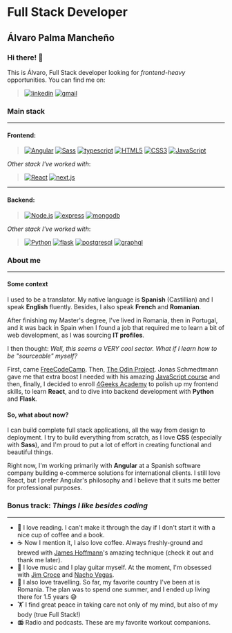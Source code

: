 # Full Stack Developer

## Álvaro Palma Mancheño

### Hi there! 👋

This is Álvaro, Full Stack developer looking for _frontend-heavy_ opportunities. You can find me on:

> <a href='https://www.linkedin.com/in/al-pm/?locale=en_US' target="_blank"><img alt='linkedin' src='https://img.shields.io/badge/linkedin-100000?style=for-the-badge&logo=linkedin&logoColor=white&labelColor=444445&color=5C5C5C'/></a> <a href='mailto:alpalma95@gmail.com' target="_blank"><img alt='gmail' src='https://img.shields.io/badge/email-100000?style=for-the-badge&logo=gmail&logoColor=white&labelColor=444445&color=5C5C5C'/></a> <a href='https://alpalma95.github.io/portfolio/' target="_blank"><img alt='' src='https://img.shields.io/badge/🌍-_Portfolio-100000?style=for-the-badge&logo=&labelColor=444445&color=5C5C5C'/></a>

### Main stack

---

#### Frontend:

> <a href='https://angular.io/' target="_blank"><img alt='Angular' src='https://img.shields.io/badge/Angular-100000?style=for-the-badge&logo=Angular&logoColor=FFFFFF&labelColor=C3002F&color=DD0031'/></a> <a href='https://sass-lang.com/' target="_blank"><img alt='Sass' src='https://img.shields.io/badge/Sass-100000?style=for-the-badge&logo=Sass&logoColor=FFFFFF&labelColor=BF4080&color=CF649A'/></a> <a href='https://www.typescriptlang.org/' target="_blank"><img alt='typescript' src='https://img.shields.io/badge/TypeScript-100000?style=for-the-badge&logo=typescript&logoColor=white&labelColor=2F74C0&color=4373A9'/></a> <a href='' target="_blank"><img alt='HTML5' src='https://img.shields.io/badge/HTML5-100000?style=for-the-badge&logo=HTML5&logoColor=FFFFFF&labelColor=E44D26&color=F16529'/></a> <a href='' target="_blank"><img alt='CSS3' src='https://img.shields.io/badge/CSS3-100000?style=for-the-badge&logo=CSS3&logoColor=FFFFFF&labelColor=264DE4&color=2965F1'/></a>   <a href='' target="_blank"><img alt='JavaScript' src='https://img.shields.io/badge/JavaScript(ES6)-100000?style=for-the-badge&logo=JavaScript&logoColor=FFFFFF&labelColor=F7DF1E&color=E7DB83'/></a>

_Other stack I've worked with_:

> <a href='https://reactjs.org/' target="_blank"><img alt='React' src='https://img.shields.io/badge/React-100000?style=for-the-badge&logo=React&logoColor=FFFFFF&labelColor=61DAFB&color=143579'/></a> <a href='https://nextjs.org/' target="_blank"><img alt='next.js' src='https://img.shields.io/badge/NEXT.JS-100000?style=for-the-badge&logo=next.js&logoColor=FFFFFF&labelColor=000000&color=DCDEDF'/></a>

---

#### Backend:

> <a href='https://nodejs.org/en/' target="_blank"><img alt='Node.js' src='https://img.shields.io/badge/Nodejs-100000?style=for-the-badge&logo=Node.js&logoColor=FFFFFF&labelColor=41873F&color=68BA49'/></a> <a href='https://nodejs.org/en/' target="_blank"><img alt='express' src='https://img.shields.io/badge/Express-100000?style=for-the-badge&logo=express&logoColor=FFFFFF&labelColor=010101&color=FCFCFC'/></a> <a href='https://www.mongodb.com/' target="_blank"><img alt='mongodb' src='https://img.shields.io/badge/mongodb-100000?style=for-the-badge&logo=mongodb&logoColor=FFFFFF&labelColor=116149&color=00ED64'/></a>

_Other stack I've worked with_:

> <a href='https://www.python.org/' target="_blank"><img alt='Python' src='https://img.shields.io/badge/Python-100000?style=for-the-badge&logo=Python&logoColor=FFFFFF&labelColor=3771A2&color=FFCD3D'/></a> <a href='https://flask.palletsprojects.com/en/2.2.x/' target="_blank"><img alt='flask' src='https://img.shields.io/badge/Flask-100000?style=for-the-badge&logo=flask&logoColor=FFFFFF&labelColor=000000&color=B0B0B0'/></a> <a href='https://www.postgresql.org/' target="_blank"><img alt='postgresql' src='https://img.shields.io/badge/postgresql-100000?style=for-the-badge&logo=postgresql&logoColor=FFFFFF&labelColor=336791&color=4C7393'/></a> <a href='https://graphql.org/' target="_blank"><img alt='graphql' src='https://img.shields.io/badge/Graphql-100000?style=for-the-badge&logo=graphql&logoColor=FFFFFF&labelColor=E10098&color=DE46AC'/></a>

### About me

---

#### **Some context**

I used to be a translator. My native language is **Spanish** (Castillian) and I speak **English** fluently. Besides, I also speak **French** and **Romanian**.

After finishing my Master's degree, I've lived in Romania, then in Portugal, and it was back in Spain when I found a job that required me to learn a bit of web development, as I was sourcing **IT profiles**.

I then thought: _Well, this seems a VERY cool sector. What if I learn how to be "sourceable" myself?_

First, came [FreeCodeCamp](https://www.freecodecamp.org/). Then, [The Odin Project](https://www.theodinproject.com/). Jonas Schmedtmann gave me that extra boost I needed with his amazing [JavaScript course](https://www.udemy.com/course/the-complete-javascript-course/) and then, finally, I decided to enroll [4Geeks Academy](https://4geeks.com/) to polish up my frontend skills, to learn **React**, and to dive into backend development with **Python** and **Flask**.

#### **So, what about now?**

I can build complete full stack applications, all the way from design to deployment. I try to build everything from scratch, as I love **CSS** (especially with **Sass**), and I'm proud to put a lot of effort in creating functional and beautiful things.

Right now, I'm working primarily with **Angular** at a Spanish software company building e-commerce solutions for international clients. I still love React, but I prefer Angular's philosophy and I believe that it suits me better for professional purposes.

### Bonus track: _Things I like besides coding_

---

- 📖 I love reading. I can't make it through the day if I don't start it with a nice cup of coffee and a book.
- ☕ Now I mention it, I also love coffee. Always freshly-ground and brewed with [James Hoffmann](https://www.google.com/url?sa=t&rct=j&q=&esrc=s&source=web&cd=&cad=rja&uact=8&ved=2ahUKEwj66s-Ktcv6AhVQhFwKHUvzCoMQtwJ6BAgFEAI&url=https%3A%2F%2Fwww.youtube.com%2Fwatch%3Fv%3Dst571DYYTR8&usg=AOvVaw3KXa36cLaXIzL40oQJq86G)'s amazing technique (check it out and thank me later).
- 🎸 I love music and I play guitar myself. At the moment, I'm obsessed with [Jim Croce](https://open.spotify.com/artist/1R6Hx1tJ2VOUyodEpC12xM) and [Nacho Vegas](https://open.spotify.com/artist/14CMndDKSsMSvZYXFLZRfn).
- 🚂 I also love travelling. So far, my favorite country I've been at is Romania. The plan was to spend one summer, and I ended up living there for 1.5 years 😅
- 🏋️ I find great peace in taking care not only of my mind, but also of my body (true Full Stack!)
- 📻 Radio and podcasts. These are my favorite workout companions.
